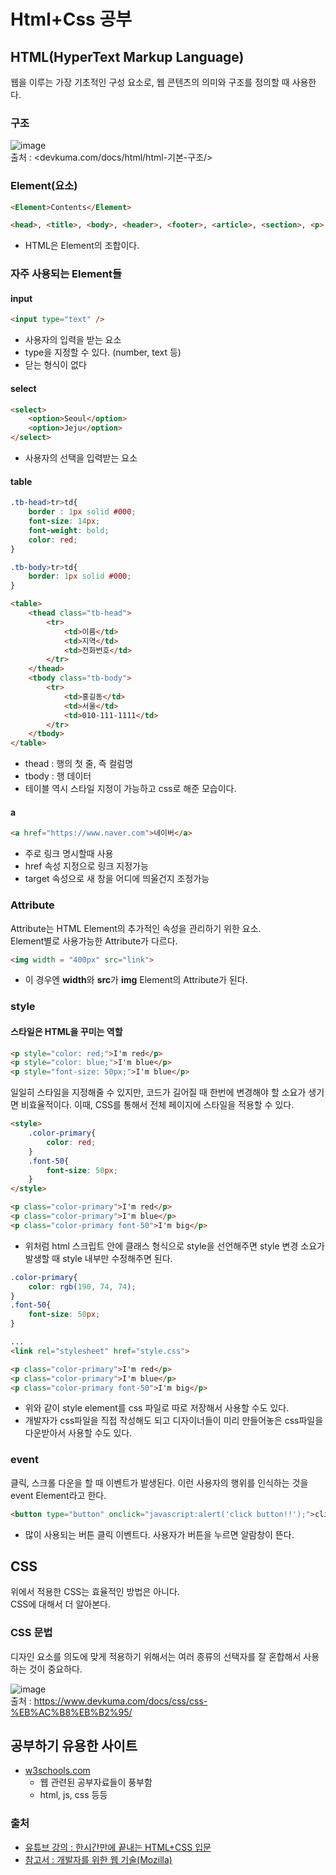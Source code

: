 # Html+Css 공부

## HTML(HyperText Markup Language)

웹을 이루는 가장 기초적인 구성 요소로, 웹 콘텐츠의 의미와 구조를 정의할 때 사용한다.

### 구조

![image](https://www.devkuma.com/data/page/115/html_template.png)  
출처 : <devkuma.com/docs/html/html-기본-구조/>

### Element(요소)

```html
<Element>Contents</Element> 

<head>, <title>, <body>, <header>, <footer>, <article>, <section>, <p>, <div>, <span>, <img>, <aside>, <audio>, <canvas>, <datalist>, <details>, <embed>, <nav>, <output>, <progress>, <video>, <ul>, <ol>, <li> etc..
```

- HTML은 Element의 조합이다.

### 자주 사용되는 Element들

#### input

```html
<input type="text" />
```

- 사용자의 입력을 받는 요소
- type을 지정할 수 있다. (number, text 등)
- 닫는 형식이 없다
  
#### select

```html
<select>
    <option>Seoul</option>
    <option>Jeju</option>
</select>
```

- 사용자의 선택을 입력받는 요소
  
#### table

```css
.tb-head>tr>td{
    border : 1px solid #000;
    font-size: 14px;
    font-weight: bold;
    color: red;
}

.tb-body>tr>td{
    border: 1px solid #000;
}
```

```html
<table>
    <thead class="tb-head">
        <tr>
            <td>이름</td>
            <td>지역</td>
            <td>전화번호</td>
        </tr>
    </thead>
    <tbody class="tb-body">
        <tr>
            <td>홍길동</td>
            <td>서울</td>
            <td>010-111-1111</td>
        </tr>
    </tbody>
</table>
```

- thead : 행의 첫 줄, 즉 컬럼명
- tbody : 행 데이터
- 테이블 역시 스타일 지정이 가능하고 css로 해준 모습이다.

#### a

```html
<a href="https://www.naver.com">네이버</a>
```

- 주로 링크 명시할때 사용
- href 속성 지정으로 링크 지정가능
- target 속성으로 새 창을 어디에 띄울건지 조정가능

### Attribute

Attribute는 HTML Element의 추가적인 속성을 관리하기 위한 요소.  
Element별로 사용가능한 Attribute가 다르다.

```html
<img width = "400px" src="link"> 
```

- 이 경우엔 **width**와 **src**가 **img** Element의 Attribute가 된다.

### style

#### 스타일은 HTML을 꾸미는 역할

```html
<p style="color: red;">I'm red</p>
<p style="color: blue;">I'm blue</p>
<p style="font-size: 50px;">I'm blue</p>
```

일일히 스타일을 지정해줄 수 있지만, 코드가 길어질 때 한번에 변경해야 할 소요가 생기면 비효율적이다. 이때, CSS를 통해서 전체 페이지에 스타일을 적용할 수 있다.

``` html
<style>
    .color-primary{
        color: red;
    }
    .font-50{
        font-size: 50px;
    }
</style>

<p class="color-primary">I'm red</p>
<p class="color-primary">I'm blue</p>
<p class="color-primary font-50">I'm big</p>
```

- 위처럼 html 스크립트 안에 클래스 형식으로 style을 선언해주면 style 변경 소요가 발생할 때 style 내부만 수정해주면 된다.

``` css
.color-primary{
    color: rgb(190, 74, 74);
}
.font-50{
    font-size: 50px;
}
```

```html
...
<link rel="stylesheet" href="style.css">

<p class="color-primary">I'm red</p>
<p class="color-primary">I'm blue</p>
<p class="color-primary font-50">I'm big</p>
```

- 위와 같이 style element를 css 파일로 따로 저장해서 사용할 수도 있다.
- 개발자가 css파일을 직접 작성해도 되고 디자이너들이 미리 만들어놓은 css파일을 다운받아서 사용할 수도 있다.

### event

클릭, 스크롤 다운을 할 때 이벤트가 발생된다. 이런 사용자의 행위를 인식하는 것을 event Element라고 한다.

```html
<button type="button" onclick="javascript:alert('click button!!');">click!</button>
```

- 많이 사용되는 버튼 클릭 이벤트다. 사용자가 버튼을 누르면 알람창이 뜬다.

## CSS

위에서 적용한 CSS는 효율적인 방법은 아니다.  
CSS에 대해서 더 알아본다.

### CSS 문법


디자인 요소를 의도에 맞게 적용하기 위해서는 여러 종류의 선택자를 잘 혼합해서 사용하는 것이 중요하다.

![image](https://www.devkuma.com/data/page/344/css_syntax2.png)  
출처 : <https://www.devkuma.com/docs/css/css-%EB%AC%B8%EB%B2%95/>

## 공부하기 유용한 사이트

- [w3schools.com](https://w3schools.com)
  - 웹 관련된 공부자료들이 풍부함
  - html, js, css 등등

### 출처

- [유튜브 강의 : 한시간만에 끝내는 HTML+CSS 입문](https://www.youtube.com/watch?v=cb7VlXqFla4)
- [참고서 : 개발자를 위한 웹 기술(Mozilla)](https://developer.mozilla.org/ko/docs/Web/HTML)
